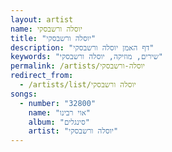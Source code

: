 ```yaml
---
layout: artist
name: יוסלה ורשבסקי
title: "יוסלה ורשבסקי"
description: "דף האמן יוסלה ורשבסקי"
keywords: "שירים, מוזיקה, יוסלה ורשבסקי"
permalink: /artists/יוסלה-ורשבסקי
redirect_from:
  - /artists/list/יוסלה ורשבסקי
songs:
  - number: "32800"
    name: "אוי רבינו"
    album: "סינגלים"
    artist: "יוסלה ורשבסקי"
---
```

